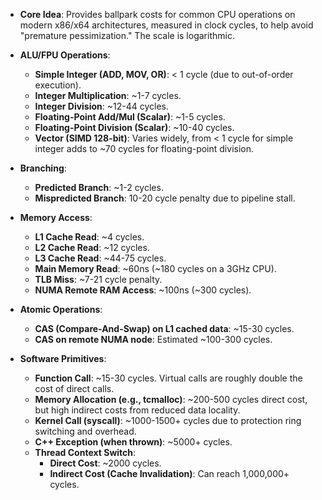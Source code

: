 *   **Core Idea**: Provides ballpark costs for common CPU operations on modern x86/x64 architectures, measured in clock cycles, to help avoid "premature pessimization." The scale is logarithmic.

*   **ALU/FPU Operations**:
    *   **Simple Integer (ADD, MOV, OR)**: < 1 cycle (due to out-of-order execution).
    *   **Integer Multiplication**: ~1-7 cycles.
    *   **Integer Division**: ~12-44 cycles.
    *   **Floating-Point Add/Mul (Scalar)**: ~1-5 cycles.
    *   **Floating-Point Division (Scalar)**: ~10-40 cycles.
    *   **Vector (SIMD 128-bit)**: Varies widely, from < 1 cycle for simple integer adds to ~70 cycles for floating-point division.

*   **Branching**:
    *   **Predicted Branch**: ~1-2 cycles.
    *   **Mispredicted Branch**: 10-20 cycle penalty due to pipeline stall.

*   **Memory Access**:
    *   **L1 Cache Read**: ~4 cycles.
    *   **L2 Cache Read**: ~12 cycles.
    *   **L3 Cache Read**: ~44-75 cycles.
    *   **Main Memory Read**: ~60ns (~180 cycles on a 3GHz CPU).
    *   **TLB Miss**: ~7-21 cycle penalty.
    *   **NUMA Remote RAM Access**: ~100ns (~300 cycles).

*   **Atomic Operations**:
    *   **CAS (Compare-And-Swap) on L1 cached data**: ~15-30 cycles.
    *   **CAS on remote NUMA node**: Estimated ~100-300 cycles.

*   **Software Primitives**:
    *   **Function Call**: ~15-30 cycles. Virtual calls are roughly double the cost of direct calls.
    *   **Memory Allocation (e.g., tcmalloc)**: ~200-500 cycles direct cost, but high indirect costs from reduced data locality.
    *   **Kernel Call (syscall)**: ~1000-1500+ cycles due to protection ring switching and overhead.
    *   **C++ Exception (when thrown)**: ~5000+ cycles.
    *   **Thread Context Switch**:
        *   **Direct Cost**: ~2000 cycles.
        *   **Indirect Cost (Cache Invalidation)**: Can reach 1,000,000+ cycles.
